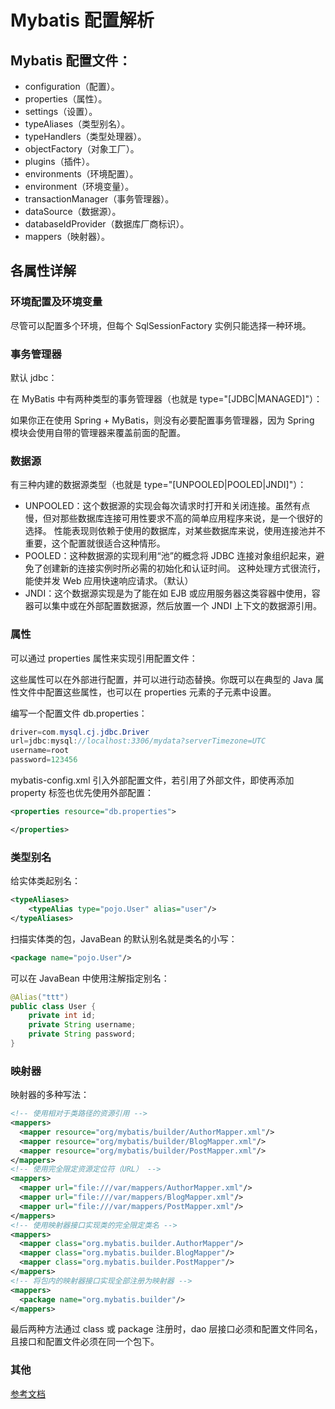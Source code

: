 # Mybatis 配置解析

## Mybatis 配置文件：

- configuration（配置）。
- properties（属性）。
- settings（设置）。
- typeAliases（类型别名）。
- typeHandlers（类型处理器）。
- objectFactory（对象工厂）。
- plugins（插件）。
- environments（环境配置）。
- environment（环境变量）。
- transactionManager（事务管理器）。
- dataSource（数据源）。
- databaseIdProvider（数据库厂商标识）。
- mappers（映射器）。

## 各属性详解

### 环境配置及环境变量

尽管可以配置多个环境，但每个 SqlSessionFactory 实例只能选择一种环境。

### 事务管理器

默认 jdbc：

在 MyBatis 中有两种类型的事务管理器（也就是 type="[JDBC|MANAGED]"）：

如果你正在使用 Spring + MyBatis，则没有必要配置事务管理器，因为 Spring 模块会使用自带的管理器来覆盖前面的配置。

### 数据源

有三种内建的数据源类型（也就是 type="[UNPOOLED|POOLED|JNDI]"）：

- UNPOOLED：这个数据源的实现会每次请求时打开和关闭连接。虽然有点慢，但对那些数据库连接可用性要求不高的简单应用程序来说，是一个很好的选择。 性能表现则依赖于使用的数据库，对某些数据库来说，使用连接池并不重要，这个配置就很适合这种情形。
- POOLED：这种数据源的实现利用“池”的概念将 JDBC 连接对象组织起来，避免了创建新的连接实例时所必需的初始化和认证时间。 这种处理方式很流行，能使并发 Web 应用快速响应请求。（默认）
- JNDI：这个数据源实现是为了能在如 EJB 或应用服务器这类容器中使用，容器可以集中或在外部配置数据源，然后放置一个 JNDI 上下文的数据源引用。

### 属性

可以通过 properties 属性来实现引用配置文件：

这些属性可以在外部进行配置，并可以进行动态替换。你既可以在典型的 Java 属性文件中配置这些属性，也可以在 properties 元素的子元素中设置。

编写一个配置文件 db.properties：

```java
driver=com.mysql.cj.jdbc.Driver
url=jdbc:mysql://localhost:3306/mydata?serverTimezone=UTC
username=root
password=123456
```

mybatis-config.xml 引入外部配置文件，若引用了外部文件，即使再添加 property 标签也优先使用外部配置：

```xml
<properties resource="db.properties">

</properties>
```

### 类型别名

给实体类起别名：

```xml
<typeAliases>
    <typeAlias type="pojo.User" alias="user"/>
</typeAliases>
```

扫描实体类的包，JavaBean 的默认别名就是类名的小写：

```xml
<package name="pojo.User"/>
```

可以在 JavaBean 中使用注解指定别名：

```java
@Alias("ttt")
public class User {
    private int id;
    private String username;
    private String password;
}
```

### 映射器

映射器的多种写法：

```xml
<!-- 使用相对于类路径的资源引用 -->
<mappers>
  <mapper resource="org/mybatis/builder/AuthorMapper.xml"/>
  <mapper resource="org/mybatis/builder/BlogMapper.xml"/>
  <mapper resource="org/mybatis/builder/PostMapper.xml"/>
</mappers>
<!-- 使用完全限定资源定位符（URL） -->
<mappers>
  <mapper url="file:///var/mappers/AuthorMapper.xml"/>
  <mapper url="file:///var/mappers/BlogMapper.xml"/>
  <mapper url="file:///var/mappers/PostMapper.xml"/>
</mappers>
<!-- 使用映射器接口实现类的完全限定类名 -->
<mappers>
  <mapper class="org.mybatis.builder.AuthorMapper"/>
  <mapper class="org.mybatis.builder.BlogMapper"/>
  <mapper class="org.mybatis.builder.PostMapper"/>
</mappers>
<!-- 将包内的映射器接口实现全部注册为映射器 -->
<mappers>
  <package name="org.mybatis.builder"/>
</mappers>
```

最后两种方法通过 class 或 package 注册时，dao 层接口必须和配置文件同名，且接口和配置文件必须在同一个包下。

### 其他

[参考文档](https://mybatis.org/mybatis-3/zh/configuration.html#settings)
